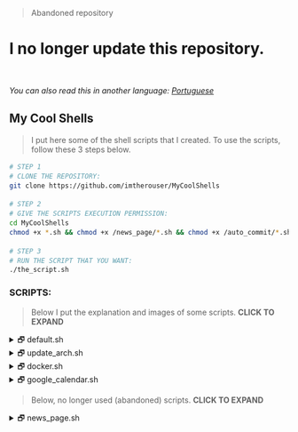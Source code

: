 > Abandoned repository

# I no longer update this repository. 

<br />

_You can also read this in another language: [Portuguese](readme.pt-BR.md)_

## My Cool Shells

> I put here some of the shell scripts that I created. To use the scripts, follow these 3 steps below.

```bash
# STEP 1
# CLONE THE REPOSITORY:
git clone https://github.com/imtherouser/MyCoolShells

# STEP 2
# GIVE THE SCRIPTS EXECUTION PERMISSION:
cd MyCoolShells
chmod +x *.sh && chmod +x /news_page/*.sh && chmod +x /auto_commit/*.sh

# STEP 3
# RUN THE SCRIPT THAT YOU WANT:
./the_script.sh
```

### SCRIPTS:

> Below I put the explanation and images of some scripts. **CLICK TO EXPAND**

<details>

<summary>🗗 default.sh</summary>

## _🙼 default.sh_

This is a script I created to be used within all other shell scripts. This is useful to stylize texts, and to create menus quickly. To use this, import default.sh at the beginning of your script code:

```bash
source "default.sh"
```

**Examples and Features:**

**🔸 TEXT STYLIZER FEATURE**

```bash
# WITHOUT DEFAULT.SH
echo -ne "\e[1m\e[97m SCRIPT NAME \e[2m\e[37m\e[7m teste.sh \e[0m"
echo -e "\e[34m I'm blue,\e[31m I'm red,\e[32m I'm green."
echo -e "\e[42m\e[1m\e[97m Bold White Text on Green Background "
```

```bash
# WITH DAFAULT.SH
title "SCRIPT NAME"
echo -e "$blue I'm blue,$red I'm red,$green I'm green."
echo -e "$bg_green$bold$white Bold White Text on Green Background "
```

_Both examples print exactly the same result_

![default.sh_text_image](screenshots/screenshot-text.png)

**🔸 MENU CREATOR FEATURE**

FUNCTION MENU (fmenu) - Create menus from functions. To do this, simply create functions ending with "/menu":

```bash
The_menu_item/menu() {
  #commands
}
Another_item/menu() {
  #commands
}
fmenu
```

```txt
# RESULT:
 1. The menu item
 2. Another item

 Nº
```

LIST MENU (lmenu) - Create menus from lists, arrays, files... To do this, just set the list parameter and the action:

```bash
action() {                                  # actions function
  echo "Your choice was: ${list[choice]}"   # the action
}
lmenu "$(ls /sys/class/net)"                # the list
```

```txt
# RESULT: In this example, your network interfaces will be listed as a menu.
 1. enp0s25
 2. lo
 3. virbr0
 4. virbr0-nic
 5. wlp0s26u1u2
 6. wlp3s0

 Nº
```

LIST AND FUNTION MENUS **2** (fmenu2 and lmenu2) - These do the same things as the previous ones, but have keyboard support.

```text
⇩ down:             next item
⇧ up:               previous item
⇨ right or space:   choose the option
⇦ left or q:        quit
```

![default.sh_menu_image](screenshots/screenshot-menu.gif)

---

</details>

<details>

<summary>🗗 update_arch.sh</summary>

## _🙼 update_arch.sh_

This script is an easy way to update Arch Linux.

![updating_image](screenshots/screenshot-updating.gif)

Usage:

```bash
./update_arch.sh
```

When we run the script it does the following sequence:

- Shows the latest Arch update news with the 'newsboat';
- Update antivirus - the unofficial ClamAV signatures;
- Clear Paru and Pacman's cache;
- Update mirrorlist with the 'reflector';
- Update repository keys;
- Update Arch official repository;
- Update the Flatpak;
- Update the Snap;
- Update the Arch User Repository (AUR);
- Remove unneeded packages (orphans);
- And finally, ask if you want to restart the system.

Dependencies: newsboat; ClamAV; unofficial ClamAV signatures script; paru; reflector; flatpak; snap; trash.

---

</details>

<details>

<summary>🗗 docker.sh</summary>

## _🙼 docker.sh_

This is a script to view, start and stop Docker containers.

```bash
# Usage:
./docker.sh
```

![docker_image](screenshots/screenshot-docker.gif)

---

</details>

<details>

<summary>🗗 google_calendar.sh</summary>

## _🙼 google_calendar.sh_

This little script captures data from Google Calendar via gcalcli and organizes it. I use this script with Conky, to print a simple and discreet result of my appointments on the desktop.

![gcalendar_image](screenshots/screenshot-calendar.png)

```bash
# Usage:
./google_calendar.sh
```

It is necessary to install and configure gcalcli.

---

</details>

> Below, no longer used (abandoned) scripts. **CLICK TO EXPAND**

<details>

<summary>🗗 news_page.sh</summary>

## _🙼 news_page.sh_

This script extracts news from websites and creates a lightweight and practical html document.

The script also shows Twitter posts, GitHub feeds, YouTube feeds, currency quotes, weather and custom shell script outputs.

![news_page_image](screenshots/screenshot-news-dark.gif)

USAGE:

Insert your favorite news links (feed rss) in the settings file "**news_settings➜default.sh**" and run the script. You can run the script without parameters, or you can specify a custom settings file, as in the examples below:

```bash
# Without parameters:
./news_page.sh

# Specifying the settings file:
./news_page.sh -s news_settings➜Los_Angeles_News.sh

# news_page.html will be generated.
```

DEPENDENCIES:

- To show Tweets it is necessary to install: [jq](https://stedolan.github.io/jq/) (a Json parser).

- To use to use weather data feature it is necessary to install: [weather](http://fungi.yuggoth.org/weather/)

```bash
# Arch users (paru):
paru -S weather

# Debian and Ubuntu users:
sudo apt-get install weather-util
```

TIP 1:

You can schedule the script to run every 12 hours by editing cron with the command:

```bash
export VISUAL=nano; crontab -e
```

and then insert a line like this:

```txt
0 */12 * * * /home/your_username/scripts_folder/news_page/news_page.sh -s news_settings➜Los_Angeles.sh
```

TIP 2:

You can get the main feed from your GitHub, to do this go to the homepage and copy the link where it says "Subscribe to your news feed". And put it in your configuration file:

```text
feed2 "GitHub Main Feed" "https://github.com/imtherouser.private.atom?token=QWERTYQWERTYQWERTY" "8"
```

In addition to the main feed you can also get project commits, as in the image below:

![news_page_image](screenshots/screenshot-news-github.gif)

---

</details>
